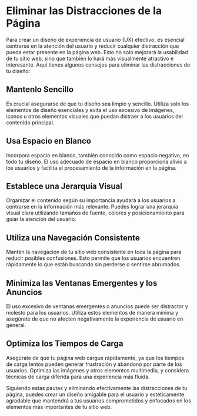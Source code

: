 # Eliminar las Distracciones de la Página

Para crear un diseño de experiencia de usuario (UX) efectivo, es esencial centrarse en la atención del usuario y reducir cualquier distracción que pueda estar presente en la página web. Esto no solo mejorará la usabilidad de tu sitio web, sino que también lo hará más visualmente atractivo e interesante. Aquí tienes algunos consejos para eliminar las distracciones de tu diseño:

## Mantenlo Sencillo

Es crucial asegurarse de que tu diseño sea limpio y sencillo. Utiliza solo los elementos de diseño esenciales y evita el uso excesivo de imágenes, iconos u otros elementos visuales que puedan distraer a los usuarios del contenido principal.

## Usa Espacio en Blanco

Incorpora espacio en blanco, también conocido como espacio negativo, en todo tu diseño. El uso adecuado de espacio en blanco proporciona alivio a los usuarios y facilita el procesamiento de la información en la página.

## Establece una Jerarquía Visual

Organizar el contenido según su importancia ayudará a los usuarios a centrarse en la información más relevante. Puedes lograr una jerarquía visual clara utilizando tamaños de fuente, colores y posicionamiento para guiar la atención del usuario.

## Utiliza una Navegación Consistente

Mantén la navegación de tu sitio web consistente en toda la página para reducir posibles confusiones. Esto permite que los usuarios encuentren rápidamente lo que están buscando sin perderse o sentirse abrumados.

## Minimiza las Ventanas Emergentes y los Anuncios

El uso excesivo de ventanas emergentes o anuncios puede ser distractor y molesto para los usuarios. Utiliza estos elementos de manera mínima y asegúrate de que no afecten negativamente la experiencia de usuario en general.

## Optimiza los Tiempos de Carga

Asegúrate de que tu página web cargue rápidamente, ya que los tiempos de carga lentos pueden generar frustración y abandono por parte de los usuarios. Optimiza las imágenes y otros elementos multimedia, y considera técnicas de carga diferida para una experiencia más fluida.

Siguiendo estas pautas y eliminando efectivamente las distracciones de tu página, puedes crear un diseño amigable para el usuario y estéticamente agradable que mantendrá a tus usuarios comprometidos y enfocados en los elementos más importantes de tu sitio web.

